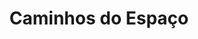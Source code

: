---
Numero: 19
title: Caminhos do Espaço
Autor: Charles Eric Maine
Co-autor: 
Ano-de-Publicacao: 1955
Titulo-original: Spaceways
Tradutor: A Maldonado Domingues
Co-tradutor: 
Ano-de-edicao: 1953
alias: Charles-Eric-Maine
Autor2-alias: 
Tradutor1-alias: A-Maldonado-Domingues
Tradutor2-alias: 
Titulo-link: 19-Caminhos-do-Espaco
Capa: Cândido Costa Pinto
pags: 247
Capa-link: Candido-Costa-Pinto
---